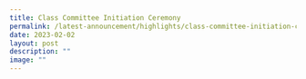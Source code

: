 ```yaml
---
title: Class Committee Initiation Ceremony
permalink: /latest-announcement/highlights/class-committee-initiation-ceremony/
date: 2023-02-02
layout: post
description: ""
image: ""
---
```

